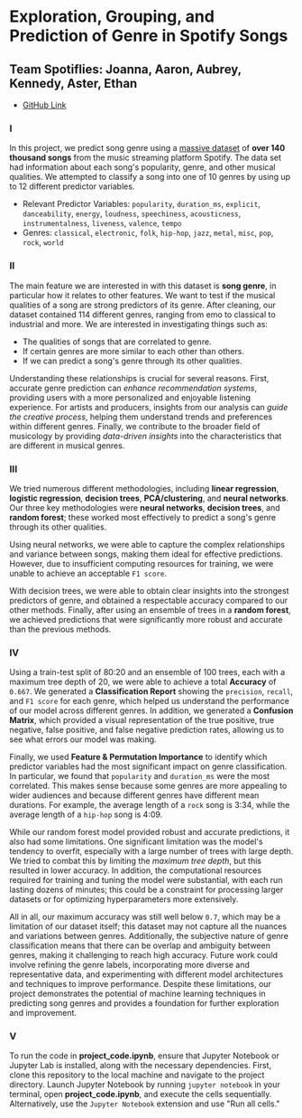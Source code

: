 # Exploration, Grouping, and Prediction of Genre in Spotify Songs
## Team Spotiflies: Joanna, Aaron, Aubrey, Kennedy, Aster, Ethan
- [GitHub Link](https://github.com/ketexon/csm148-spotiflies)

### I
In this project, we predict song genre using a [massive dataset](https://huggingface.co/datasets/maharshipandya/spotify-tracks-dataset) of __over 140 thousand songs__ from the music streaming platform Spotify. The data set had information about each song's popularity, genre, and other musical qualities. We attempted to classify a song into one of 10 genres by using up to 12 different predictor variables.

- Relevant Predictor Variables: `popularity`, `duration_ms`, `explicit`, `danceability`, `energy`, `loudness`, `speechiness`, `acousticness`, `instrumentalness`, `liveness`, `valence`, `tempo`
- Genres: `classical`, `electronic`, `folk`, `hip-hop`, `jazz`, `metal`, `misc`, `pop`, `rock`, `world`

### II
The main feature we are interested in with this dataset is __song genre__, in particular how it relates to other features. We want to test if the musical qualities of a song are strong predictors of its genre. After cleaning, our dataset contained 114 different genres, ranging from emo to classical to industrial and more. We are interested in investigating things such as:
- The qualities of songs that are correlated to genre.
- If certain genres are more similar to each other than others.
- If we can predict a song's genre through its other qualities.

Understanding these relationships is crucial for several reasons. First, accurate genre prediction can _enhance recommendation systems_, providing users with a more personalized and enjoyable listening experience. For artists and producers, insights from our analysis can _guide the creative process_, helping them understand trends and preferences within different genres. Finally, we contribute to the broader field of musicology by providing _data-driven insights_ into the characteristics that are different in musical genres.

### III
We tried numerous different methodologies, including __linear regression__, __logistic regression__, __decision trees__, __PCA/clustering__, and __neural networks__. Our three key methodologies were __neural networks__, __decision trees__, and __random forest__; these worked most effectively to predict a song's genre through its other qualities.

Using neural networks, we were able to capture the complex relationships and variance between songs, making them ideal for effective predictions. However, due to insufficient computing resources for training, we were unable to achieve an acceptable `F1 score`.

With decision trees, we were able to obtain clear insights into the strongest predictors of genre, and obtained a respectable accuracy compared to our other methods. Finally, after using an ensemble of trees in a __random forest__, we achieved predictions that were significantly more robust and accurate than the previous methods.

### IV
Using a train-test split of 80:20 and an ensemble of 100 trees, each with a maximum tree depth of 20, we were able to achieve a total __Accuracy__ of `0.667`. We generated a __Classification Report__ showing the `precision`, `recall`, and `F1 score` for each genre, which helped us understand the performance of our model across different genres. In addition, we generated a __Confusion Matrix__, which provided a visual representation of the true positive, true negative, false positive, and false negative prediction rates, allowing us to see what errors our model was making.

Finally, we used __Feature & Permutation Importance__ to identify which predictor variables had the most significant impact on genre classification. In particular, we found that `popularity` and `duration_ms` were the most correlated. This makes sense because some genres are more appealing to wider audiences and because different genres have different mean durations. For example, the average length of a `rock` song is 3:34, while the average length of a `hip-hop` song is 4:09.

While our random forest model provided robust and accurate predictions, it also had some limitations. One significant limitation was the model's tendency to overfit, especially with a large number of trees with large depth. We tried to combat this by limiting the *maximum tree depth*, but this resulted in lower accuracy. In addition, the computational resources required for training and tuning the model were substantial, with each run lasting dozens of minutes; this could be a constraint for processing larger datasets or for optimizing hyperparameters more extensively.

All in all, our maximum accuracy was still well below `0.7`, which may be a limitation of our dataset itself; this dataset may not capture all the nuances and variations between genres. Additionally, the subjective nature of genre classification means that there can be overlap and ambiguity between genres, making it challenging to reach high accuracy. Future work could involve refining the genre labels, incorporating more diverse and representative data, and experimenting with different model architectures and techniques to improve performance. Despite these limitations, our project demonstrates the potential of machine learning techniques in predicting song genres and provides a foundation for further exploration and improvement.

### V
To run the code in __project_code.ipynb__, ensure that Jupyter Notebook or Jupyter Lab is installed, along with the necessary dependencies. First, clone this repository to the local machine and navigate to the project directory. Launch Jupyter Notebook by running `jupyter notebook` in your terminal, open __project_code.ipynb__, and execute the cells sequentially. Alternatively, use the `Jupyter Notebook` extension and use "Run all cells."
